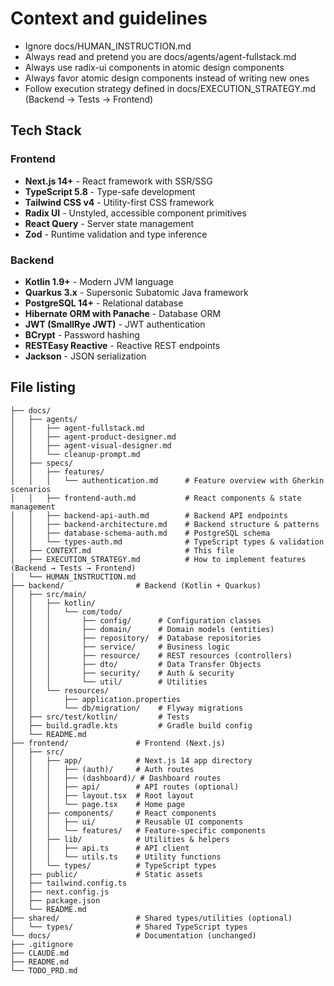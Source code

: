# Context and guidelines
- Ignore docs/HUMAN_INSTRUCTION.md
- Always read and pretend you are docs/agents/agent-fullstack.md
- Always use radix-ui components in atomic design components
- Always favor atomic design components instead of writing new ones
- Follow execution strategy defined in docs/EXECUTION_STRATEGY.md (Backend → Tests → Frontend)

## Tech Stack

### Frontend
- **Next.js 14+** - React framework with SSR/SSG
- **TypeScript 5.8** - Type-safe development
- **Tailwind CSS v4** - Utility-first CSS framework
- **Radix UI** - Unstyled, accessible component primitives
- **React Query** - Server state management
- **Zod** - Runtime validation and type inference

### Backend
- **Kotlin 1.9+** - Modern JVM language
- **Quarkus 3.x** - Supersonic Subatomic Java framework
- **PostgreSQL 14+** - Relational database
- **Hibernate ORM with Panache** - Database ORM
- **JWT (SmallRye JWT)** - JWT authentication
- **BCrypt** - Password hashing
- **RESTEasy Reactive** - Reactive REST endpoints
- **Jackson** - JSON serialization

## File listing

```
├── docs/
│   ├── agents/
│   │   ├── agent-fullstack.md
│   │   ├── agent-product-designer.md
│   │   ├── agent-visual-designer.md
│   │   └── cleanup-prompt.md
│   ├── specs/
│   │   ├── features/
│   │   │   └── authentication.md      # Feature overview with Gherkin scenarios
│   │   ├── frontend-auth.md           # React components & state management
│   │   ├── backend-api-auth.md        # Backend API endpoints
│   │   ├── backend-architecture.md    # Backend structure & patterns
│   │   ├── database-schema-auth.md    # PostgreSQL schema
│   │   └── types-auth.md              # TypeScript types & validation
│   ├── CONTEXT.md                     # This file
│   ├── EXECUTION_STRATEGY.md          # How to implement features (Backend → Tests → Frontend)
│   └── HUMAN_INSTRUCTION.md
├── backend/                # Backend (Kotlin + Quarkus)
│   ├── src/main/
│   │   ├── kotlin/
│   │   │   └── com/todo/
│   │   │       ├── config/      # Configuration classes
│   │   │       ├── domain/      # Domain models (entities)
│   │   │       ├── repository/  # Database repositories
│   │   │       ├── service/     # Business logic
│   │   │       ├── resource/    # REST resources (controllers)
│   │   │       ├── dto/         # Data Transfer Objects
│   │   │       ├── security/    # Auth & security
│   │   │       └── util/        # Utilities
│   │   └── resources/
│   │       ├── application.properties
│   │       └── db/migration/    # Flyway migrations
│   ├── src/test/kotlin/         # Tests
│   ├── build.gradle.kts         # Gradle build config
│   └── README.md
├── frontend/               # Frontend (Next.js)
│   ├── src/
│   │   ├── app/            # Next.js 14 app directory
│   │   │   ├── (auth)/     # Auth routes
│   │   │   ├── (dashboard)/ # Dashboard routes
│   │   │   ├── api/        # API routes (optional)
│   │   │   ├── layout.tsx  # Root layout
│   │   │   └── page.tsx    # Home page
│   │   ├── components/     # React components
│   │   │   ├── ui/         # Reusable UI components
│   │   │   └── features/   # Feature-specific components
│   │   ├── lib/            # Utilities & helpers
│   │   │   ├── api.ts      # API client
│   │   │   └── utils.ts    # Utility functions
│   │   └── types/          # TypeScript types
│   ├── public/             # Static assets
│   ├── tailwind.config.ts
│   ├── next.config.js
│   ├── package.json
│   └── README.md
├── shared/                 # Shared types/utilities (optional)
│   └── types/              # Shared TypeScript types
└── docs/                   # Documentation (unchanged)
├── .gitignore
├── CLAUDE.md
├── README.md
└── TODO_PRD.md
```